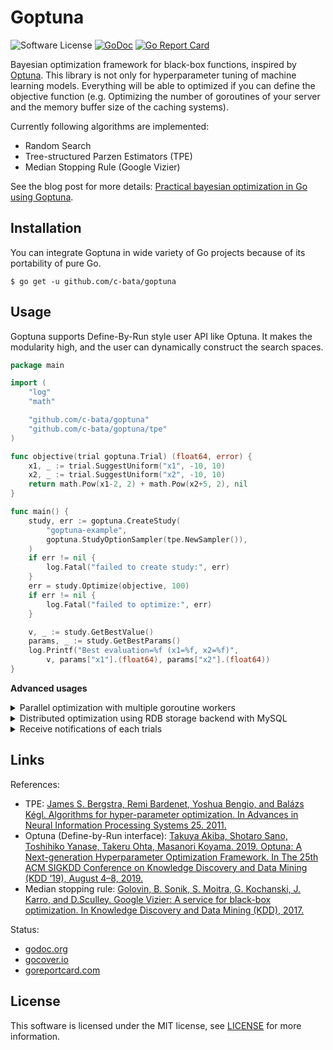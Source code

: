 # Goptuna

![Software License](https://img.shields.io/badge/license-MIT-brightgreen.svg?style=flat-square)
[![GoDoc](https://godoc.org/github.com/c-bata/goptuna?status.svg)](https://godoc.org/github.com/c-bata/goptuna)
[![Go Report Card](https://goreportcard.com/badge/github.com/c-bata/goptuna)](https://goreportcard.com/report/github.com/c-bata/goptuna)


Bayesian optimization framework for black-box functions, inspired by [Optuna](https://github.com/pfnet/optuna).
This library is not only for hyperparameter tuning of machine learning models.
Everything will be able to optimized if you can define the objective function (e.g. Optimizing the number of goroutines of your server and the memory buffer size of the caching systems).

Currently following algorithms are implemented:

* Random Search
* Tree-structured Parzen Estimators (TPE)
* Median Stopping Rule (Google Vizier)

See the blog post for more details: [Practical bayesian optimization in Go using Goptuna](https://medium.com/@c_bata_/practical-bayesian-optimization-in-go-using-goptuna-edf97195fcb5).

## Installation

You can integrate Goptuna in wide variety of Go projects because of its portability of pure Go.

```console
$ go get -u github.com/c-bata/goptuna
```

## Usage

Goptuna supports Define-By-Run style user API like Optuna.
It makes the modularity high, and the user can dynamically construct the search spaces.

```go
package main

import (
    "log"
    "math"

    "github.com/c-bata/goptuna"
    "github.com/c-bata/goptuna/tpe"
)

func objective(trial goptuna.Trial) (float64, error) {
    x1, _ := trial.SuggestUniform("x1", -10, 10)
    x2, _ := trial.SuggestUniform("x2", -10, 10)
    return math.Pow(x1-2, 2) + math.Pow(x2+5, 2), nil
}

func main() {
    study, err := goptuna.CreateStudy(
        "goptuna-example",
        goptuna.StudyOptionSampler(tpe.NewSampler()),
    )
    if err != nil {
        log.Fatal("failed to create study:", err)
    }
    err = study.Optimize(objective, 100)
    if err != nil {
        log.Fatal("failed to optimize:", err)
    }

    v, _ := study.GetBestValue()
    params, _ := study.GetBestParams()
    log.Printf("Best evaluation=%f (x1=%f, x2=%f)",
        v, params["x1"].(float64), params["x2"].(float64))
}
```

**Advanced usages**

<details>

<summary>Parallel optimization with multiple goroutine workers</summary>

``Optimize`` method of ``goptuna.Study`` object is designed as the goroutine safe.
So you can easily optimize your objective function using multiple goroutine workers.

```go
package main

import ...

func main() {
    study, _ := goptuna.CreateStudy(...)

    eg, ctx := errgroup.WithContext(context.Background())
    study.WithContext(ctx)
    for i := 0; i < 5; i++ {
        eg.Go(func() error {
            return study.Optimize(objective, 100)
        })
    }
    if err := eg.Wait(); err != nil { ... }
    ...
}
```

[full source code](./_examples/concurrency/main.go)

</details>

<details>

<summary>Distributed optimization using RDB storage backend with MySQL</summary>

There is no complicated setup for distributed optimization but all Goptuna workers need to use the same RDB storage backend.
First, setup MySQL server like following to share the optimization result.

```console
$ cat mysql/my.cnf
[mysqld]
bind-address = 0.0.0.0
default_authentication_plugin=mysql_native_password

$ docker pull mysql:8.0
$ docker run \
  -d \
  --rm \
  -p 3306:3306 \
  --mount type=volume,src=mysql,dst=/etc/mysql/conf.d \
  -e MYSQL_USER=goptuna \
  -e MYSQL_DATABASE=goptuna \
  -e MYSQL_PASSWORD=password \
  -e MYSQL_ALLOW_EMPTY_PASSWORD=yes \
  --name goptuna-mysql \
  mysql:8.0
```

Then, create a study object using goptuna CLI

```console
$ goptuna create-study --storage mysql://goptuna:password@localhost:3306/yourdb --study yourstudy
yourstudy
```

```mysql
$ mysql --host 127.0.0.1 --port 3306 --user goptuna -ppassword -e "SELECT * FROM studies;"
+----------+------------+-----------+
| study_id | study_name | direction |
+----------+------------+-----------+
|        1 | yourstudy  | MINIMIZE  |
+----------+------------+-----------+
1 row in set (0.00 sec)
```

Finally, run the Goptuna workers which contains following code.

```go
package main

import ...

func main() {
    db, _ := gorm.Open("mysql", "goptuna:password@tcp(localhost:3306)/yourdb?parseTime=true")
    storage := rdb.NewStorage(db)
    defer db.Close()

    study, _ := goptuna.LoadStudy(
        "yourstudy",
        goptuna.StudyOptionStorage(storage),
        ...,
    )
    _ = study.Optimize(objective, 50)
    ...
}
```

The schema of Goptuna RDB storage backend is compatible with Optuna's one.
So you can check optimization result with Optuna's dashboard like following:

```console
$ pip install optuna bokeh mysqlclient
$ optuna dashboard --storage mysql+mysqldb://goptuna:password@127.0.0.1:3306/yourdb --study yourstudy
...
```

[shell script to reproduce this](./_examples/simple_rdb/check_mysql.sh)

</details>

<details>

<summary>Receive notifications of each trials</summary>

You can receive notifications of each trials via channel.
It can be used for logging and any notification systems.

```go
package main

import ...

func main() {
    trialchan := make(chan goptuna.FrozenTrial, 8)
    study, _ := goptuna.CreateStudy(
        ...
        goptuna.StudyOptionIgnoreObjectiveErr(true),
        goptuna.StudyOptionSetTrialNotifyChannel(trialchan),
    )

    var wg sync.WaitGroup
    wg.Add(2)
    go func() {
        defer wg.Done()
        err = study.Optimize(objective, 100)
        close(trialchan)
    }()
    go func() {
        defer wg.Done()
        for t := range trialchan {
            log.Println("trial", t)
        }
    }()
    wg.Wait()
    if err != nil { ... }
    ...
}
```

[full source code](./_examples/trialnotify/main.go)

</details>

## Links

References:

* TPE: [James S. Bergstra, Remi Bardenet, Yoshua Bengio, and Balázs Kégl. Algorithms for hyper-parameter optimization. In Advances in Neural Information Processing Systems 25. 2011.](https://papers.nips.cc/paper/4443-algorithms-for-hyper-parameter-optimization.pdf)
* Optuna (Define-by-Run interface): [Takuya Akiba, Shotaro Sano, Toshihiko Yanase, Takeru Ohta, Masanori Koyama. 2019. Optuna: A Next-generation Hyperparameter Optimization Framework. In The 25th ACM SIGKDD Conference on Knowledge Discovery and Data Mining (KDD ’19), August 4–8, 2019.](https://dl.acm.org/citation.cfm?id=3330701)
* Median stopping rule: [Golovin, B. Sonik, S. Moitra, G. Kochanski, J. Karro, and D.Sculley. Google Vizier: A service for black-box optimization. In Knowledge Discovery and Data Mining (KDD), 2017.](http://www.kdd.org/kdd2017/papers/view/google-vizier-a-service-for-black-box-optimization)

Status:

* [godoc.org](http://godoc.org/github.com/c-bata/goptuna)
* [gocover.io](https://gocover.io/github.com/c-bata/goptuna)
* [goreportcard.com](https://goreportcard.com/report/github.com/c-bata/goptuna)

## License

This software is licensed under the MIT license, see [LICENSE](./LICENSE) for more information.
